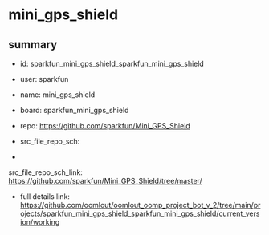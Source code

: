 # mini_gps_shield
 
## summary 
* id: sparkfun_mini_gps_shield_sparkfun_mini_gps_shield
* user: sparkfun
* name: mini_gps_shield
* board: sparkfun_mini_gps_shield
* repo: https://github.com/sparkfun/Mini_GPS_Shield



* src_file_repo_sch: 
*
 src_file_repo_sch_link: https://github.com/sparkfun/Mini_GPS_Shield/tree/master/
* full details link: https://github.com/oomlout/oomlout_oomp_project_bot_v_2/tree/main/projects/sparkfun_mini_gps_shield_sparkfun_mini_gps_shield/current_version/working  






